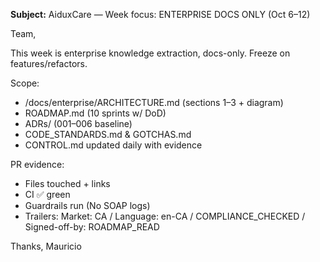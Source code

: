 **Subject:** AiduxCare — Week focus: ENTERPRISE DOCS ONLY (Oct 6–12)

Team,

This week is enterprise knowledge extraction, docs-only. Freeze on features/refactors.

Scope:
- /docs/enterprise/ARCHITECTURE.md (sections 1–3 + diagram)
- ROADMAP.md (10 sprints w/ DoD)
- ADRs/ (001–006 baseline)
- CODE_STANDARDS.md & GOTCHAS.md
- CONTROL.md updated daily with evidence

PR evidence:
- Files touched + links
- CI ✅ green
- Guardrails run (No SOAP logs)
- Trailers: Market: CA / Language: en-CA / COMPLIANCE_CHECKED / Signed-off-by: ROADMAP_READ

Thanks,
Mauricio
